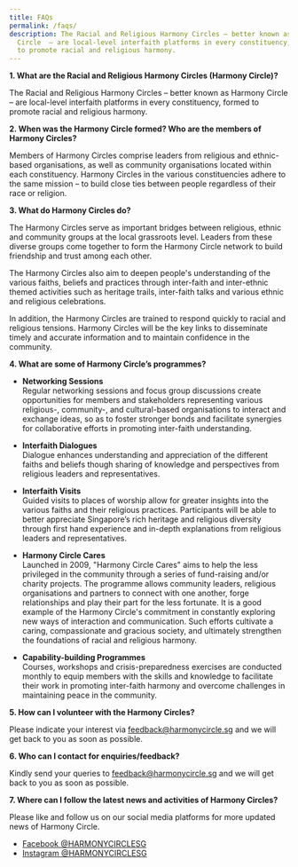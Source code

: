 ```yaml
---
title: FAQs
permalink: /faqs/
description: The Racial and Religious Harmony Circles – better known as Harmony
  Circle  – are local-level interfaith platforms in every constituency, formed
  to promote racial and religious harmony.
---
```

**1. What are the Racial and Religious Harmony Circles (Harmony Circle)?**

The Racial and Religious Harmony Circles – better known as Harmony Circle  – are local-level interfaith platforms in every constituency, formed to promote racial and religious harmony.

**2. When was the Harmony Circle formed? Who are the members of Harmony Circles?**

Members of Harmony Circles comprise leaders from religious and ethnic-based organisations, as well as community organisations located within each constituency. Harmony Circles in the various constituencies adhere to the same mission – to build close ties between people regardless of their race or religion.
 
**3. What do Harmony Circles do?**

The Harmony Circles serve as important bridges between religious, ethnic and community groups at the local grassroots level. Leaders from these diverse groups come together to form the Harmony Circle network to build friendship and trust among each other.

The Harmony Circles also aim to deepen people's understanding of the various faiths, beliefs and practices through inter-faith and inter-ethnic themed activities such as heritage trails, inter-faith talks and various ethnic and religious celebrations.

In addition, the Harmony Circles are trained to respond quickly to racial and religious tensions. Harmony Circles will be the key links to disseminate timely and accurate information and to maintain confidence in the community.

**4. What are some of Harmony Circle’s programmes?**

*   **Networking Sessions**  
    Regular networking sessions and focus group discussions create opportunities for members and stakeholders representing various religious-, community-, and cultural-based organisations to interact and exchange ideas, so as to foster stronger bonds and facilitate synergies for collaborative efforts in promoting inter-faith understanding.

*   **Interfaith Dialogues**  
    Dialogue enhances understanding and appreciation of the different faiths and beliefs though sharing of knowledge and perspectives from religious leaders and representatives.

*   **Interfaith Visits**  
    Guided visits to places of worship allow for greater insights into the various faiths and their religious practices. Participants will be able to better appreciate Singapore’s rich heritage and religious diversity through first hand experience and in-depth explanations from religious leaders and representatives. 

*   **Harmony Circle Cares**  
    Launched in 2009, "Harmony Circle Cares" aims to help the less privileged in the community through a series of fund-raising and/or charity projects. The programme allows community leaders, religious organisations and partners to connect with one another, forge relationships and play their part for the less fortunate. It is a good example of the Harmony Circle's commitment in constantly exploring new ways of interaction and communication. Such efforts cultivate a caring, compassionate and gracious society, and ultimately strengthen the foundations of racial and religious harmony. 

*   **Capability-building Programmes**  
    Courses, workshops and crisis-preparedness exercises are conducted monthly to equip members with the skills and knowledge to facilitate their work in promoting inter-faith harmony and overcome challenges in maintaining peace in the community.
 
**5. How can I volunteer with the Harmony Circles?**

Please indicate your interest via feedback@harmonycircle.sg and we will get back to you as soon as possible.
 
**6. Who can I contact for enquiries/feedback?**

Kindly send your queries to feedback@harmonycircle.sg and we will get back to you as soon as possible.
 
**7. Where can I follow the latest news and activities of Harmony Circles?**

Please like and follow us on our social media platforms for more updated news of Harmony Circle.
- [Facebook @HARMONYCIRCLESG](https://www.facebook.com/HarmonyCircleSG)
- [Instagram @HARMONYCIRCLESG](https://www.instagram.com/harmonycirclesg)
